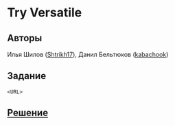 ﻿# Try Versatile

## Авторы
Илья Шилов ([Shtrikh17](https://github.com/Shtrikh17)), Данил Бельтюков ([kabachook](https://github.com/kabachook))

## Задание
```
<URL>
```

## [Решение](SOLUTION.md)
